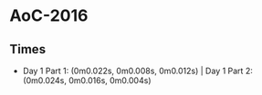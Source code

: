 # AoC-2016

## Times
* Day 1 Part 1: (0m0.022s, 0m0.008s, 0m0.012s) | Day 1 Part 2: (0m0.024s, 0m0.016s, 0m0.004s)
